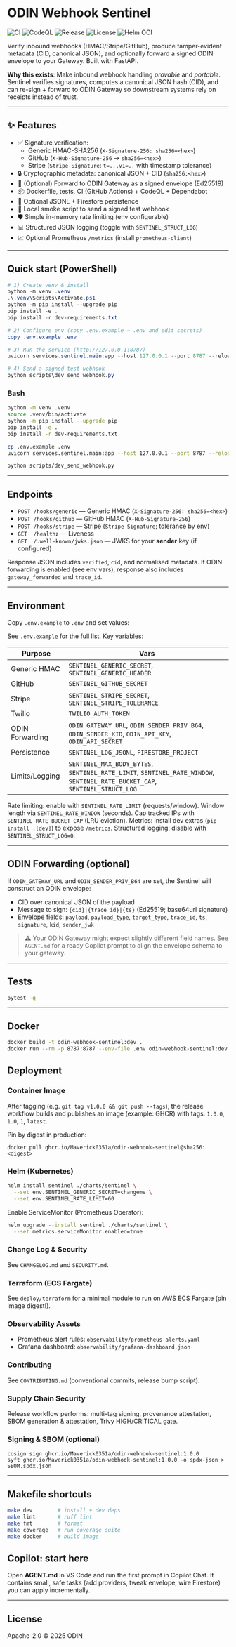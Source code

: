 # ODIN Webhook Sentinel

![CI](https://github.com/Maverick0351a/odin-webhook-sentinel/actions/workflows/ci.yml/badge.svg)
![CodeQL](https://github.com/Maverick0351a/odin-webhook-sentinel/actions/workflows/codeql.yml/badge.svg)
![Release](https://img.shields.io/github/v/tag/Maverick0351a/odin-webhook-sentinel?label=release)
![License](https://img.shields.io/github/license/Maverick0351a/odin-webhook-sentinel)
![Helm OCI](https://img.shields.io/badge/helm-oci--charts-blue)

Verify inbound webhooks (HMAC/Stripe/GitHub), produce tamper-evident metadata (CID, canonical JSON),
and optionally forward a signed ODIN envelope to your Gateway. Built with FastAPI.

**Why this exists**: Make inbound webhook handling *provable* and *portable*. Sentinel verifies signatures,
computes a canonical JSON hash (CID), and can re-sign + forward to ODIN Gateway so downstream systems
rely on receipts instead of trust.

---

## ✨ Features

- ✅ Signature verification:
  - Generic HMAC-SHA256 (`X-Signature-256: sha256=<hex>`)
  - GitHub (`X-Hub-Signature-256` → `sha256=<hex>`)
  - Stripe (`Stripe-Signature`: `t=..,v1=..` with timestamp tolerance)
- 🔒 Cryptographic metadata: canonical JSON + CID (`sha256:<hex>`)
- 📨 (Optional) Forward to ODIN Gateway as a signed envelope (Ed25519)
- 📦 Dockerfile, tests, CI (GitHub Actions) + CodeQL + Dependabot
- 🧱 Optional JSONL + Firestore persistence
- 🧪 Local smoke script to send a signed test webhook
- 🛡️ Simple in-memory rate limiting (env configurable)
- 📊 Structured JSON logging (toggle with `SENTINEL_STRUCT_LOG`)
 - 📈 Optional Prometheus `/metrics` (install `prometheus-client`)

---

## Quick start (PowerShell)

```powershell
# 1) Create venv & install
python -m venv .venv
.\.venv\Scripts\Activate.ps1
python -m pip install --upgrade pip
pip install -e .
pip install -r dev-requirements.txt

# 2) Configure env (copy .env.example → .env and edit secrets)
copy .env.example .env

# 3) Run the service (http://127.0.0.1:8787)
uvicorn services.sentinel.main:app --host 127.0.0.1 --port 8787 --reload

# 4) Send a signed test webhook
python scripts\dev_send_webhook.py
```

### Bash

```bash
python -m venv .venv
source .venv/bin/activate
python -m pip install --upgrade pip
pip install -e .
pip install -r dev-requirements.txt

cp .env.example .env
uvicorn services.sentinel.main:app --host 127.0.0.1 --port 8787 --reload

python scripts/dev_send_webhook.py
```

---

## Endpoints

- `POST /hooks/generic` — Generic HMAC (`X-Signature-256: sha256=<hex>`)
- `POST /hooks/github`  — GitHub HMAC (`X-Hub-Signature-256`)
- `POST /hooks/stripe`  — Stripe (`Stripe-Signature`; tolerance by env)
- `GET  /healthz`       — Liveness
- `GET  /.well-known/jwks.json` — JWKS for your **sender** key (if configured)

Response JSON includes `verified`, `cid`, and normalised metadata.
If ODIN forwarding is enabled (see env vars), response also includes `gateway_forwarded` and `trace_id`.

---

## Environment

Copy `.env.example` to `.env` and set values:

See `.env.example` for the full list. Key variables:

| Purpose | Vars |
|---------|------|
| Generic HMAC | `SENTINEL_GENERIC_SECRET`, `SENTINEL_GENERIC_HEADER` |
| GitHub | `SENTINEL_GITHUB_SECRET` |
| Stripe | `SENTINEL_STRIPE_SECRET`, `SENTINEL_STRIPE_TOLERANCE` |
| Twilio | `TWILIO_AUTH_TOKEN` |
| ODIN Forwarding | `ODIN_GATEWAY_URL`, `ODIN_SENDER_PRIV_B64`, `ODIN_SENDER_KID`, `ODIN_API_KEY`, `ODIN_API_SECRET` |
| Persistence | `SENTINEL_LOG_JSONL`, `FIRESTORE_PROJECT` |
| Limits/Logging | `SENTINEL_MAX_BODY_BYTES`, `SENTINEL_RATE_LIMIT`, `SENTINEL_RATE_WINDOW`, `SENTINEL_RATE_BUCKET_CAP`, `SENTINEL_STRUCT_LOG` |

Rate limiting: enable with `SENTINEL_RATE_LIMIT` (requests/window). Window length via `SENTINEL_RATE_WINDOW` (seconds). Cap tracked IPs with `SENTINEL_RATE_BUCKET_CAP` (LRU eviction).
Metrics: install dev extras (`pip install .[dev]`) to expose `/metrics`.
Structured logging: disable with `SENTINEL_STRUCT_LOG=0`.

---

## ODIN Forwarding (optional)

If `ODIN_GATEWAY_URL` and `ODIN_SENDER_PRIV_B64` are set, the Sentinel will construct an ODIN envelope:
- CID over canonical JSON of the payload
- Message to sign: `{cid}|{trace_id}|{ts}` (Ed25519; base64url signature)
- Envelope fields: `payload`, `payload_type`, `target_type`, `trace_id`, `ts`, `signature`, `kid`, `sender_jwk`

> ⚠️ Your ODIN Gateway might expect slightly different field names.
> See `AGENT.md` for a ready Copilot prompt to align the envelope schema to your gateway.

---

## Tests

```bash
pytest -q
```

---

## Docker

```bash
docker build -t odin-webhook-sentinel:dev .
docker run --rm -p 8787:8787 --env-file .env odin-webhook-sentinel:dev
```

## Deployment

### Container Image
After tagging (e.g. `git tag v1.0.0 && git push --tags`), the release workflow builds and publishes an image (example: GHCR) with tags: `1.0.0`, `1.0`, `1`, `latest`.

Pin by digest in production:
```
docker pull ghcr.io/Maverick0351a/odin-webhook-sentinel@sha256:<digest>
```

### Helm (Kubernetes)

```bash
helm install sentinel ./charts/sentinel \
  --set env.SENTINEL_GENERIC_SECRET=changeme \
  --set env.SENTINEL_RATE_LIMIT=60
```

Enable ServiceMonitor (Prometheus Operator):
```bash
helm upgrade --install sentinel ./charts/sentinel \
  --set metrics.serviceMonitor.enabled=true
```

### Change Log & Security
See `CHANGELOG.md` and `SECURITY.md`.

### Terraform (ECS Fargate)
See `deploy/terraform` for a minimal module to run on AWS ECS Fargate (pin image digest!).

### Observability Assets
- Prometheus alert rules: `observability/prometheus-alerts.yaml`
- Grafana dashboard: `observability/grafana-dashboard.json`

### Contributing
See `CONTRIBUTING.md` (conventional commits, release bump script).

### Supply Chain Security
Release workflow performs: multi-tag signing, provenance attestation, SBOM generation & attestation, Trivy HIGH/CRITICAL gate.

### Signing & SBOM (optional)
```
cosign sign ghcr.io/Maverick0351a/odin-webhook-sentinel:1.0.0
syft ghcr.io/Maverick0351a/odin-webhook-sentinel:1.0.0 -o spdx-json > SBOM.spdx.json
```

---

## Makefile shortcuts

```bash
make dev        # install + dev deps
make lint       # ruff lint
make fmt        # format
make coverage   # run coverage suite
make docker     # build image
```

## Copilot: start here

Open **AGENT.md** in VS Code and run the first prompt in Copilot Chat.
It contains small, safe tasks (add providers, tweak envelope, wire Firestore) you can apply incrementally.

---

## License

Apache-2.0 © 2025 ODIN
